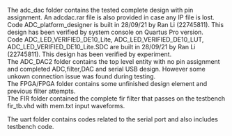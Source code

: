 The adc_dac folder contains the tested complete design with pin assignment. An adcdac.rar file is also provided in case any IP file is lost.  
Code ADC_platform_designer is built in 28/09/21 by Ran Li (22745811). This design has been verified by system console on Quartus Pro version.  
Code ADC_LED_VERIFIED_DE10_Lite, ADC_LED_VERIFIED_DE10_LUT, ADC_LED_VERIFIED_DE10_Lite.SDC are built in 28/09/21 by Ran Li (22745811). This design has been verified by experiment.  
The ADC_DAC2 folder contains the top level entity with no pin assignment and completed ADC,filter,DAC and serial USB design. However some unkown connection issue was found during testing.  
The FPGA/FPGA folder contains some unfinished design element and previous filter attempts.  
The FIR folder contained the complete fir filter that passes on the testbench fir_tb.vhd with mem.txt input waveforms.

The uart folder contains codes related to the serial port and also includes testbench code.
